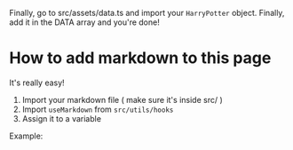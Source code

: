 Finally, go to src/assets/data.ts and import your `HarryPotter` object. Finally, add it in the DATA array and you're done!

# How to add markdown to this page

It's really easy!

1. Import your markdown file ( make sure it's inside src/ )
2. Import `useMarkdown` from `src/utils/hooks`
3. Assign it to a variable

Example: 